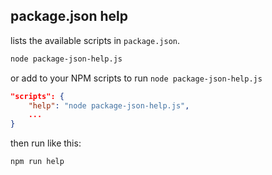 package.json help
---

lists the available scripts in ``package.json``.

```bash
node package-json-help.js
```

or add to your NPM scripts to run ``node package-json-help.js``

```json
"scripts": {
    "help": "node package-json-help.js",
    ...
}
```

then run like this:

```bash
npm run help
```
